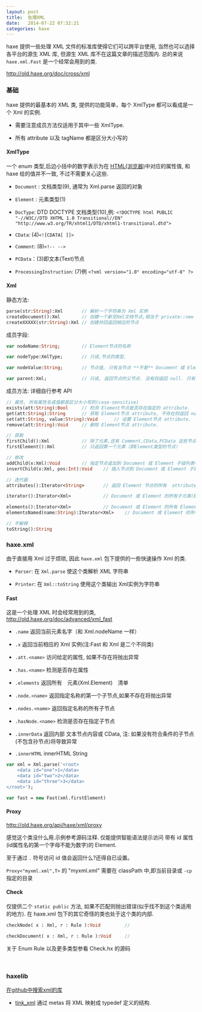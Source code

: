 ```yaml
---
layout: post
title:  处理XML
date:	2014-07-22 07:32:21
categories: haxe
---
```



haxe 提供一些处理 XML 文件的标准库使得它们可以跨平台使用, 当然也可以选择各平台的源生 XML 库, 但源生 XML 库不在这篇文章的描述范围内. 总的来说 `haxe.xml.Fast` 是一个经常会用到的类.

http://old.haxe.org/doc/cross/xml

<!-- more -->

### 基础

haxe 提供的最基本的 XML 类, 提供的功能简单，每个 XmlType 都可以看成是一个 Xml 的实例. 

 * 需要注意成员方法仅适用于其中一些 XmlType.

 * 所有 attribute 以及 tagName 都是区分大小写的

#### XmlType

一个 enum 类型,后边小括中的数字表示为在 [HTML(浏览器)](http://www.w3.org/TR/1998/REC-DOM-Level-1-19981001/level-one-core.html)中对应的属性值, 和 haxe 给的值并不一致, 不过不需要关心这些.

 * `Document` : 文档类型(9), 通常为 Xml.parse 返回的对象

 * `Element` : 元素类型(1)

 * `DocType`: DTD DOCTYPE 文档类型(10),例: `<!DOCTYPE html PUBLIC "-//W3C//DTD XHTML 1.0 Transitional//EN" "http://www.w3.org/TR/xhtml1/DTD/xhtml1-transitional.dtd">`

 * `CData`:  (4)`<![CDATA[ ]]>`

 * `Comment`:  (8)`<!-- -->`

 * `PCData`：(3)即文本(Text)节点

 * `ProcessingInstruction`: (7)例 `<?xml version="1.0" encoding="utf-8" ?>` 

#### Xml

静态方法:

```haxe
parse(str:String):Xml		// 解析一个字符串为 Xml 实例
createDocument():Xml		// 创建一个新空Xml文档节点,相当于 private::new Xml()
createXXXXX(str:String):Xml	// 创建并回返回相应的节点
```

成员字段:

```haxe
var nodeName:String;		// Element节点的名称

var nodeType:XmlType;		// 只读,节点的类型.

var nodeValue:String;		// 节点值, 只有当节点 **不是** Document 或 Element 类型时才有效.

var parent:Xml;				// 只读, 返回节点的父节点. 没有则返回 null. 只有 Document 或 Element 才能作为父节点.
```

成员方法: 详细自行参考 API

```haxe
// 属性, 所有属性名或值都是区分大小写的(case-sensitive)
exists(att:String):Bool		// 检测 Element节点是否存在指定的 attribute.
get(att:String):String		// 获取 Element节点 attribute, 不存在则返回 null.
set(att:String, value:String):Void		// 设置 Element节点 attribute.
remove(att:String):Void		// 删除 Element节点 attribute.

// 获取
firstChild():Xml			// 除了元素,还有 Comment,CData,PCData 这些节点,
firstElement():Xml			// 只返回第一个元素（即Element类型的节点）

// 修改
addChild(x:Xml):Void		// 指定节点追加到 Document 或 Element 子级列表中
insertChild(x:Xml, pos:Int):Void	// 插入节点到 Document 或 Element 子级列表的指定位置, 0 表示最前

// 迭代器
attributes():Iterator<String>		// 返回 Element 节点的所有  attribute names

iterator():Iterator<Xml>			// Document 或 Element 的所有子元素(Element,PCData,CData.....)

elements():Iterator<Xml>			// Document 或 Element 的所有 Element 子元素
elementsNamed(name:String):Iterator<Xml>	// Document 或 Element 的所有指定了名称的 Element 子元素

// 不解释
toString():String
```

### haxe.xml

由于直接用 Xml 过于烦琐, 因此 `haxe.xml` 包下提供的一些快速操作 Xml 的类.

 * `Parser`: 在 `Xml.parse` 使这个类解析 XML 字符串

 * `Printer`: 在 `Xml::toString` 使用这个类输出 Xml实例为字符串

#### Fast

这是一个处理 XML 时会经常用到的类, http://old.haxe.org/doc/advanced/xml_fast

 * `.name` 返回当前元素名字（和 Xml.nodeName 一样）

 * `.x` 返回当前相应的 Xml 实例(注:Fast 和 Xml 是二个不同类)

 * `.att.<name>` 访问给定的属性, 如果不存在将抛出异常

 * `.has.<name>` 检测是否存在属性

 * `.elements` 返回所有　元素(Xml.Element)　清单

 * `.node.<name>` 返回指定名称的第一个子节点,如果不存在将抛出异常

 * `.nodes.<name>` 返回指定名称的所有子节点

 * `.hasNode.<name>` 检测是否存在指定子节点

 * `.innerData` 返回内部 文本节点内容或 CData, 注: 如果没有符合条件的子节点(不包含孙节点)将导致异常

 * `.innerHTML` innerHTML String

```haxe
var xml = Xml.parse('<root>
	<data id="one">1</data>
	<data id="two">2</data>
	<data id="three">3</data>
</root>');

var fast = new Fast(xml.firstElement)
```

#### Proxy

http://old.haxe.org/api/haxe/xml/proxy

感觉这个类没什么用.示例参考源码注释. 仅能提供智能语法提示访问 带有 id 属性(id属性名的第一个字母不能为数字)的 Element. 

至于通过 `.` 符号访问 id 值会返回什么?还得自已设置。

`Proxy<"myxml.xml",T>` 的 "myxml.xml" 需要在 classPath 中,即当前目录或 `-cp` 指定的目录

#### Check

仅提供二个 `static public` 方法, 如果不匹配则抛出错误(似乎找不到这个类适用的地方). 在 haxe.xml 包下的其它奇怪的类也处于这个类的内部.

```haxe
checkNode( x : Xml, r : Rule ):Void			// 

checkDocument( x : Xml, r : Rule ):Void		//
```
关于 Enum Rule 以及更多类型参看 Check.hx 的源码

<br />

### haxelib

[在github中搜索xml的库](https://github.com/search?o=desc&q=xml+language%3Ahaxe&s=stars&type=Repositories&utf8=%E2%9C%93)

 * [tink_xml](https://github.com/haxetink/tink_xml) 通过 metas 将 XML 映射成 typedef 定义的结构.

